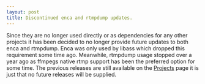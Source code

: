 ```yaml
---
layout: post
title: Discontinued enca and rtmpdump updates.
---
```


Since they are no longer used directly or as dependencies for any other projects it has been decided to no longer provide future updates to both enca and rtmpdump. Enca was only used by libass which dropped this requirement some time ago. Meanwhile, rtmpdump usage stopped over a year ago as ffmpegs native rtmp support has been the preferred option for some time. The previous releases are still available on the [Projects](/1-projects) page it is just that no future releases will be supplied.